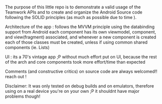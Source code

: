 The purpose of this little repo is to demonstrate a valid usage of the Teamwork APIs
and to create and organize the Android Source code following the SOLID principles (as much as possible
due to time ).

Architecture of the app : follows the MVVM principle using the databinding support from Android
each component has its own viewmodel, component, and view(fragment) associated, and whenever a new component
is created each of those classes must be created, unless if using common shared components (ie. Lists)

UI : its a 70's vintage app ;P without much effort put on UI, because the rest of the arch and core components took
more effort/time than expected

Comments (and constructive critics) on source code are always welcomed!! reach out !

Disclaimer:
It was only tested on debug builds and on emulators, therefore using on a real device
 you're on your own ;P it shouldnt have major problems though!
